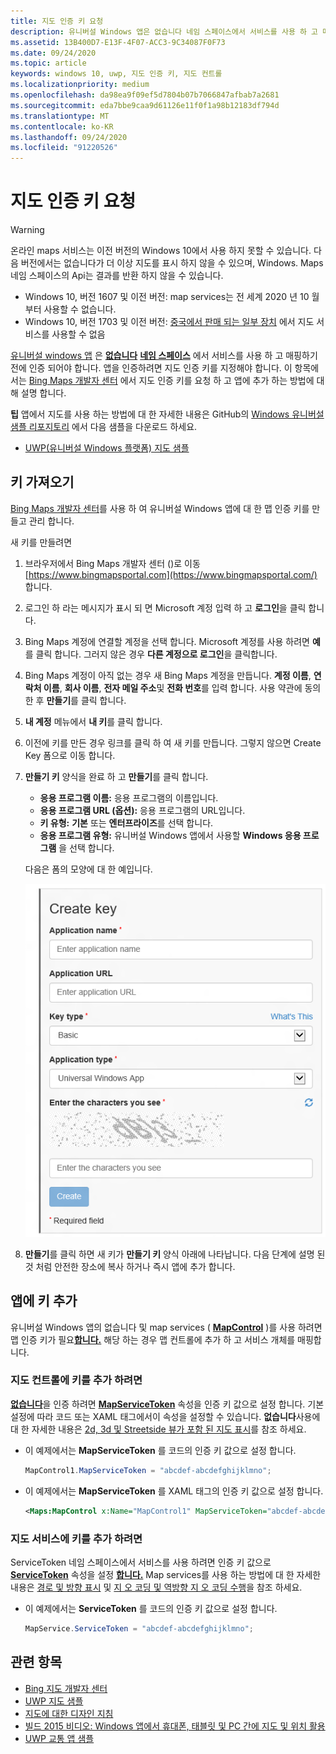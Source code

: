 ```yaml
---
title: 지도 인증 키 요청
description: 유니버설 Windows 앱은 없습니다 네임 스페이스에서 서비스를 사용 하 고 매핑하기 전에 인증 되어야 합니다.
ms.assetid: 13B400D7-E13F-4F07-ACC3-9C34087F0F73
ms.date: 09/24/2020
ms.topic: article
keywords: windows 10, uwp, 지도 인증 키, 지도 컨트롤
ms.localizationpriority: medium
ms.openlocfilehash: da98ea9f09ef5d7804b07b7066847afbab7a2681
ms.sourcegitcommit: eda7bbe9caa9d61126e11f0f1a98b12183df794d
ms.translationtype: MT
ms.contentlocale: ko-KR
ms.lasthandoff: 09/24/2020
ms.locfileid: "91220526"
---
```

# <a name="request-a-maps-authentication-key"></a>지도 인증 키 요청

> [!WARNING]
> 온라인 maps 서비스는 이전 버전의 Windows 10에서 사용 하지 못할 수 있습니다. 다음 버전에서는 없습니다가 더 이상 지도를 표시 하지 않을 수 있으며, Windows. Maps 네임 스페이스의 Api는 결과를 반환 하지 않을 수 있습니다.
> - Windows 10, 버전 1607 및 이전 버전: map services는 전 세계 2020 년 10 월부터 사용할 수 없습니다.
> - Windows 10, 버전 1703 및 이전 버전: [중국에서 판매 되는 일부 장치](/windows-hardware/customize/desktop/unattend/microsoft-windows-mapcontrol-desktop-chinavariantwin10) 에서 지도 서비스를 사용할 수 없음

[유니버설 windows 앱](../get-started/universal-application-platform-guide.md) 은 [**없습니다**](/uwp/api/Windows.UI.Xaml.Controls.Maps.MapControl) [**네임 스페이스**](/uwp/api/Windows.Services.Maps) 에서 서비스를 사용 하 고 매핑하기 전에 인증 되어야 합니다. 앱을 인증하려면 지도 인증 키를 지정해야 합니다. 이 항목에서는 [Bing Maps 개발자 센터](https://www.bingmapsportal.com/) 에서 지도 인증 키를 요청 하 고 앱에 추가 하는 방법에 대해 설명 합니다.

**팁** 앱에서 지도를 사용 하는 방법에 대 한 자세한 내용은 GitHub의 [Windows 유니버설 샘플 리포지토리](https://github.com/Microsoft/Windows-universal-samples) 에서 다음 샘플을 다운로드 하세요.

-   [UWP(유니버설 Windows 플랫폼) 지도 샘플](https://github.com/Microsoft/Windows-universal-samples/tree/master/Samples/MapControl)

## <a name="get-a-key"></a>키 가져오기


[Bing Maps 개발자 센터](https://www.bingmapsportal.com/)를 사용 하 여 유니버설 Windows 앱에 대 한 맵 인증 키를 만들고 관리 합니다.

새 키를 만들려면

1.  브라우저에서 Bing Maps 개발자 센터 ()로 이동 [https://www.bingmapsportal.com](https://www.bingmapsportal.com/) 합니다.

2.  로그인 하 라는 메시지가 표시 되 면 Microsoft 계정 입력 하 고 **로그인**을 클릭 합니다.

3.  Bing Maps 계정에 연결할 계정을 선택 합니다. Microsoft 계정를 사용 하려면 **예**를 클릭 합니다. 그러지 않은 경우 **다른 계정으로 로그인**을 클릭합니다.

4.  Bing Maps 계정이 아직 없는 경우 새 Bing Maps 계정을 만듭니다. **계정 이름**, **연락처 이름**, **회사 이름**, **전자 메일 주소**및 **전화 번호**를 입력 합니다. 사용 약관에 동의한 후 **만들기**를 클릭 합니다.

5.  **내 계정** 메뉴에서 **내 키**를 클릭 합니다.

6.  이전에 키를 만든 경우 링크를 클릭 하 여 새 키를 만듭니다. 그렇지 않으면 Create Key 폼으로 이동 합니다.

7.  **만들기 키** 양식을 완료 하 고 **만들기**를 클릭 합니다.

    -   **응용 프로그램 이름:** 응용 프로그램의 이름입니다.
    -   **응용 프로그램 URL (옵션):** 응용 프로그램의 URL입니다.
    -   **키 유형:** **기본** 또는 **엔터프라이즈**를 선택 합니다.
    -   **응용 프로그램 유형:** 유니버설 Windows 앱에서 사용할 **Windows 응용 프로그램** 을 선택 합니다.

    다음은 폼의 모양에 대 한 예입니다.

    ![create key 폼의 예입니다.](images/createkeydialog.png)

8.  **만들기**를 클릭 하면 새 키가 **만들기 키** 양식 아래에 나타납니다. 다음 단계에 설명 된 것 처럼 안전한 장소에 복사 하거나 즉시 앱에 추가 합니다.

## <a name="add-the-key-to-your-app"></a>앱에 키 추가


유니버설 Windows 앱의 없습니다 및 map services ( [**MapControl**](/uwp/api/Windows.UI.Xaml.Controls.Maps.MapControl) )를 사용 하려면 맵 인증 키가 필요[**합니다.**](/uwp/api/Windows.Services.Maps) 해당 하는 경우 맵 컨트롤에 추가 하 고 서비스 개체를 매핑합니다.

### <a name="to-add-the-key-to-a-map-control"></a>지도 컨트롤에 키를 추가 하려면

[**없습니다**](/uwp/api/Windows.UI.Xaml.Controls.Maps.MapControl)을 인증 하려면 [**MapServiceToken**](/uwp/api/windows.ui.xaml.controls.maps.mapcontrol.mapservicetoken) 속성을 인증 키 값으로 설정 합니다. 기본 설정에 따라 코드 또는 XAML 태그에서이 속성을 설정할 수 있습니다. **없습니다**사용에 대 한 자세한 내용은 [2d, 3d 및 Streetside 뷰가 포함 된 지도 표시](display-maps.md)를 참조 하세요.

-   이 예제에서는 **MapServiceToken** 를 코드의 인증 키 값으로 설정 합니다.

    ```cs
    MapControl1.MapServiceToken = "abcdef-abcdefghijklmno";
    ```

-   이 예제에서는 **MapServiceToken** 를 XAML 태그의 인증 키 값으로 설정 합니다.

    ```xml
    <Maps:MapControl x:Name="MapControl1" MapServiceToken="abcdef-abcdefghijklmno"/>
    ```

### <a name="to-add-the-key-to-map-services"></a>지도 서비스에 키를 추가 하려면

ServiceToken 네임 스페이스에서 서비스를 사용 하려면 인증 키 값으로 [**ServiceToken**](/uwp/api/windows.services.maps.mapservice.servicetoken) 속성을 설정 [**합니다.**](/uwp/api/Windows.Services.Maps) Map services를 사용 하는 방법에 대 한 자세한 내용은 [경로 및 방향 표시](routes-and-directions.md) 및 [지 오 코딩 및 역방향 지 오 코딩 수행](geocoding.md)을 참조 하세요.

-   이 예제에서는 **ServiceToken** 를 코드의 인증 키 값으로 설정 합니다.

    ```cs
    MapService.ServiceToken = "abcdef-abcdefghijklmno";
    ```

## <a name="related-topics"></a>관련 항목

* [Bing 지도 개발자 센터](https://www.bingmapsportal.com/)
* [UWP 지도 샘플](https://github.com/Microsoft/Windows-universal-samples/tree/master/Samples/MapControl)
* [지도에 대한 디자인 지침](./display-maps.md)
* [빌드 2015 비디오: Windows 앱에서 휴대폰, 태블릿 및 PC 간에 지도 및 위치 활용](https://channel9.msdn.com/Events/Build/2015/2-757)
* [UWP 교통 앱 샘플](https://github.com/Microsoft/Windows-appsample-trafficapp)
